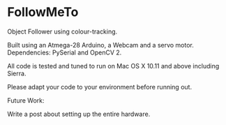 # FollowMeTo

Object Follower using colour-tracking.

Built using an Atmega-28 Arduino, a Webcam and a servo motor.
Dependencies: PySerial and OpenCV 2.

All code is tested and tuned to run on Mac OS X 10.11 and above including Sierra.

Please adapt your code to your environment before running out.

Future Work:

Write a post about setting up the entire hardware.
